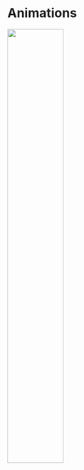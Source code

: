 # Animations

[<img src="" width="50%">](https://user-images.githubusercontent.com/99286902/162742200-58a37492-8abc-4b43-963f-9369c660d53d.mp4)
